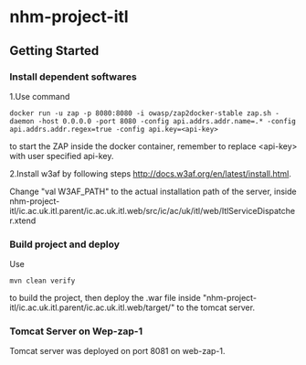# nhm-project-itl

## Getting Started

### Install dependent softwares
1.Use command 

```
docker run -u zap -p 8080:8080 -i owasp/zap2docker-stable zap.sh -daemon -host 0.0.0.0 -port 8080 -config api.addrs.addr.name=.* -config api.addrs.addr.regex=true -config api.key=<api-key>
```

to start the ZAP inside the docker container, remember to replace \<api-key\> with user specified api-key.


2.Install w3af by following steps
http://docs.w3af.org/en/latest/install.html.

Change "val W3AF_PATH" to the actual installation path of the server, inside 
nhm-project-itl/ic.ac.uk.itl.parent/ic.ac.uk.itl.web/src/ic/ac/uk/itl/web/ItlServiceDispatcher.xtend


### Build project and deploy
Use 
```
mvn clean verify
```
to build the project, then deploy the .war file inside "nhm-project-itl/ic.ac.uk.itl.parent/ic.ac.uk.itl.web/target/" to the tomcat server.

### Tomcat Server on Wep-zap-1

Tomcat server was deployed on port 8081 on web-zap-1.



